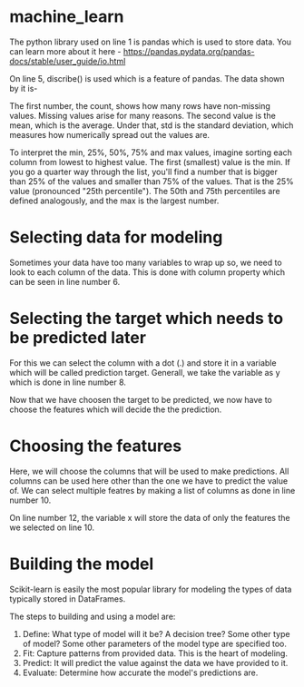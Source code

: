 # machine_learn

The python library used on line 1 is pandas which is used to store data. You can learn more about it here - https://pandas.pydata.org/pandas-docs/stable/user_guide/io.html 

On line 5, discribe() is used which is a feature of pandas. The data shown by it is-

The first number, the count, shows how many rows have non-missing values.
Missing values arise for many reasons.
The second value is the mean, which is the average. Under that, std is the standard deviation, which measures how numerically spread out the values are.

To interpret the min, 25%, 50%, 75% and max values, imagine sorting each column from lowest to highest value. The first (smallest) value is the min. If you go a quarter way through the list, 
you'll find a number that is bigger than 25% of the values and smaller than 75% of the values. That is the 25% value (pronounced "25th percentile"). The 50th and 75th percentiles are defined analogously, 
and the max is the largest number.


# Selecting data for modeling
Sometimes your data have too many variables to wrap up so, we need to look to each column of the data. This is done with column property which can be seen in line number 6.

# Selecting the target which needs to be predicted later
For this we can select the column with a dot (.) and store it in a variable which will be called prediction target. Generall, we take the variable as y which is done in line number 8. 

Now that we have choosen the target to be predicted, we now have to choose the features which will decide the the prediction.
# Choosing the features
Here, we will choose the columns that will be used to make predictions.
All columns can be used here other than the one we have to predict the value of.
We can select multiple featres by making a list of columns as done in line number 10.

On line number 12, the variable x will store the data of only the features the we selected on line 10.

# Building the model
Scikit-learn is easily the most popular library for modeling the types of data typically stored in DataFrames.

The steps to building and using a model are:
1) Define: What type of model will it be? A decision tree? Some other type of model? Some other parameters of the model type are specified too.
2) Fit: Capture patterns from provided data. This is the heart of modeling.
3) Predict: It will predict the value against the data we have provided to it.
4) Evaluate: Determine how accurate the model's predictions are.
